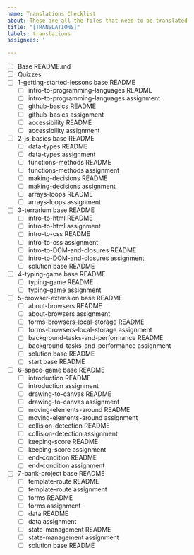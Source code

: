 ```yaml
---
name: Translations Checklist
about: These are all the files that need to be translated
title: "[TRANSLATIONS]"
labels: translations
assignees: ''

---
```


- [ ] Base README.md
- [ ] Quizzes
- [ ] 1-getting-started-lessons base README
   - [ ] intro-to-programming-languages README
   - [ ] intro-to-programming-languages assignment
   - [ ] github-basics README
   - [ ] github-basics assignment
   - [ ] accessibility README
   - [ ] accessibility assignment
- [ ] 2-js-basics base README
   - [ ] data-types README
   - [ ] data-types assignment
   - [ ] functions-methods README
   - [ ] functions-methods assignment
   - [ ] making-decisions README
   - [ ] making-decisions assignment
   - [ ] arrays-loops README
   - [ ] arrays-loops assignment
- [ ] 3-terrarium base README
   - [ ] intro-to-html README
   - [ ] intro-to-html assignment
   - [ ] intro-to-css README
   - [ ] intro-to-css assignment
   - [ ] intro-to-DOM-and-closures README
   - [ ] intro-to-DOM-and-closures assignment
   - [ ] solution base README
- [ ] 4-typing-game base README
   - [ ] typing-game README
   - [ ] typing-game assignment
- [ ] 5-browser-extension base README
   - [ ] about-browsers README
   - [ ] about-browsers assignment
   - [ ] forms-browsers-local-storage README
   - [ ] forms-browsers-local-storage assignment
   - [ ] background-tasks-and-performance README
   - [ ] background-tasks-and-performance assignment
   - [ ] solution base README
   - [ ] start base README
- [ ] 6-space-game base README
   - [ ] introduction README
   - [ ] introduction assignment
   - [ ] drawing-to-canvas README
   - [ ] drawing-to-canvas  assignment
   - [ ] moving-elements-around README
   - [ ] moving-elements-around  assignment
   - [ ] collision-detection README
   - [ ] collision-detection assignment
   - [ ] keeping-score README
   - [ ] keeping-score assignment
   - [ ] end-condition README
   - [ ] end-condition assignment
- [ ] 7-bank-project base README
   - [ ] template-route README
   - [ ] template-route assignment
   - [ ] forms README
   - [ ] forms  assignment
   - [ ] data README
   - [ ] data assignment
   - [ ] state-management README
   - [ ] state-management  assignment
   - [ ] solution base README
